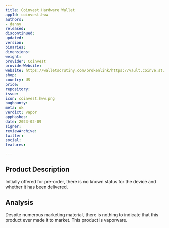 ```yaml
---
title: Coinvest Hardware Wallet
appId: coinvest.hww
authors:
- danny
released: 
discontinued: 
updated: 
version: 
binaries: 
dimensions: 
weight: 
provider: Coinvest
providerWebsite: 
website: https://walletscrutiny.com/brokenlink/https://vault.coinve.st/
shop: 
country: US
price: 
repository: 
issue: 
icon: coinvest.hww.png
bugbounty: 
meta: ok
verdict: vapor
appHashes: 
date: 2023-02-09
signer: 
reviewArchive: 
twitter: 
social: 
features: 

---
```


## Product Description 

Initially offered for pre-order, there is no known status for the device and whether it has been delivered. 

## Analysis

Despite numerous marketing material, there is nothing to indicate that this product ever made it to market. This product is vaporware. 

